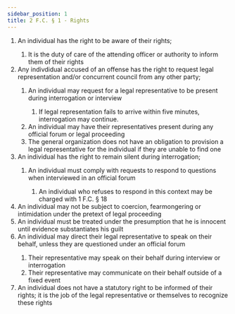 ```yaml
---
sidebar_position: 1
title: 2 F.C. § 1 - Rights
---
```


<ol>
	<li>An individual has the right to be aware of their rights;</li>
	<ol style={{'list-style' : 'lower-alpha'}}>
		<li>It is the duty of care of the attending officer or authority to inform them of their rights</li>
	</ol>
	<li>Any indivdidual accused of an offense has the right to request legal representation and/or concurrent council from any other party;</li>
	<ol style={{'list-style' : 'lower-alpha'}}>
		<li>An individual may request for a legal representative to be present during interrogation or interview</li>
		<ol style={{'list-style' : 'lower-alpha'}}>
			<li>If legal representation fails to arrive within five minutes, interrogation may continue.</li>
		</ol>
		<li>An individual may have their representatives present during any official forum or legal proceeding</li>
		<li>The general organization does not have an obligation to provision a legal representative for the individual if they are unable to find one</li>
	</ol>
	<li>An individual has the right to remain silent during interrogation;</li>
	<ol style={{'list-style' : 'lower-alpha'}}>
		<li>An individual must comply with requests to respond to questions when interviewed in an official forum</li>
		<ol style={{'list-style' : 'lower-roman'}}>
			<li>An individual who refuses to respond in this context may be charged with 1 F.C. § 18</li>
		</ol>
	</ol>
	<li>An individual may not be subject to coercion, fearmongering or intimidation under the pretext of legal proceeding</li>
	<li>An individual must be treated under the presumption that he is innocent until evidence substantiates his guilt</li>
	<li>An individual may direct their legal representative to speak on their behalf, unless they are questioned under an official forum</li>
	<ol style={{'list-style' : 'lower-alpha'}}>
		<li>Their representative may speak on their behalf during interview or interrogation</li>
		<li>Their representative may communicate on their behalf outside of a fixed event</li>
	</ol>
	<li>An individual does not have a statutory right to be informed of their rights; it is the job of the legal representative or themselves to recognize these rights</li>
</ol>